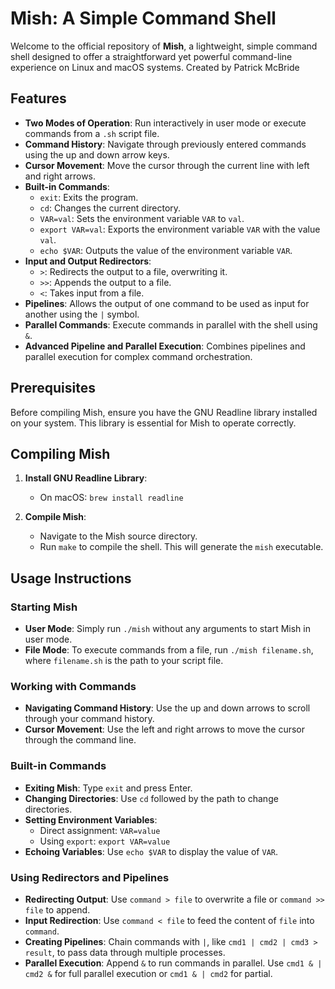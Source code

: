 
# Mish: A Simple Command Shell

Welcome to the official repository of **Mish**, a lightweight, simple command shell designed to offer a straightforward yet powerful command-line experience on Linux and macOS systems. Created by Patrick McBride

## Features

- **Two Modes of Operation**: Run interactively in user mode or execute commands from a `.sh` script file.
- **Command History**: Navigate through previously entered commands using the up and down arrow keys.
- **Cursor Movement**: Move the cursor through the current line with left and right arrows.
- **Built-in Commands**:
  - `exit`: Exits the program.
  - `cd`: Changes the current directory.
  - `VAR=val`: Sets the environment variable `VAR` to `val`.
  - `export VAR=val`: Exports the environment variable `VAR` with the value `val`.
  - `echo $VAR`: Outputs the value of the environment variable `VAR`.
- **Input and Output Redirectors**:
  - `>`: Redirects the output to a file, overwriting it.
  - `>>`: Appends the output to a file.
  - `<`: Takes input from a file.
- **Pipelines**: Allows the output of one command to be used as input for another using the `|` symbol.
- **Parallel Commands**: Execute commands in parallel with the shell using `&`.
- **Advanced Pipeline and Parallel Execution**: Combines pipelines and parallel execution for complex command orchestration.

## Prerequisites

Before compiling Mish, ensure you have the GNU Readline library installed on your system. This library is essential for Mish to operate correctly.

## Compiling Mish

1. **Install GNU Readline Library**:
   - On macOS: `brew install readline`

2. **Compile Mish**:
   - Navigate to the Mish source directory.
   - Run `make` to compile the shell. This will generate the `mish` executable.

## Usage Instructions

### Starting Mish

- **User Mode**: Simply run `./mish` without any arguments to start Mish in user mode.
- **File Mode**: To execute commands from a file, run `./mish filename.sh`, where `filename.sh` is the path to your script file.

### Working with Commands

- **Navigating Command History**: Use the up and down arrows to scroll through your command history.
- **Cursor Movement**: Use the left and right arrows to move the cursor through the command line.

### Built-in Commands

- **Exiting Mish**: Type `exit` and press Enter.
- **Changing Directories**: Use `cd` followed by the path to change directories.
- **Setting Environment Variables**:
  - Direct assignment: `VAR=value`
  - Using `export`: `export VAR=value`
- **Echoing Variables**: Use `echo $VAR` to display the value of `VAR`.

### Using Redirectors and Pipelines

- **Redirecting Output**: Use `command > file` to overwrite a file or `command >> file` to append.
- **Input Redirection**: Use `command < file` to feed the content of `file` into `command`.
- **Creating Pipelines**: Chain commands with `|`, like `cmd1 | cmd2 | cmd3 > result`, to pass data through multiple processes.
- **Parallel Execution**: Append `&` to run commands in parallel. Use `cmd1 & | cmd2 &` for full parallel execution or `cmd1 & | cmd2` for partial.
